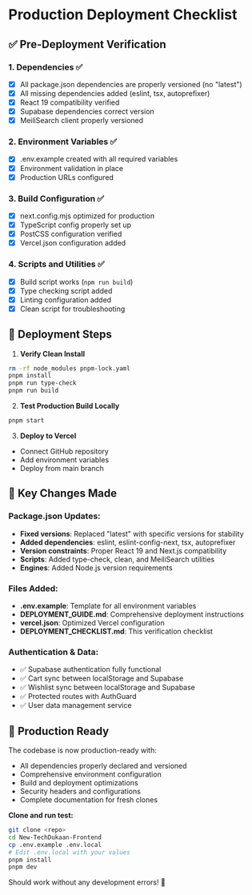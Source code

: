 # Production Deployment Checklist

## ✅ Pre-Deployment Verification

### 1. Dependencies ✅

- [x] All package.json dependencies are properly versioned (no "latest")
- [x] All missing dependencies added (eslint, tsx, autoprefixer)
- [x] React 19 compatibility verified
- [x] Supabase dependencies correct version
- [x] MeiliSearch client properly versioned

### 2. Environment Variables ✅

- [x] .env.example created with all required variables
- [x] Environment validation in place
- [x] Production URLs configured

### 3. Build Configuration ✅

- [x] next.config.mjs optimized for production
- [x] TypeScript config properly set up
- [x] PostCSS configuration verified
- [x] Vercel.json configuration added

### 4. Scripts and Utilities ✅

- [x] Build script works (`npm run build`)
- [x] Type checking script added
- [x] Linting configuration added
- [x] Clean script for troubleshooting

## 🚀 Deployment Steps

1. **Verify Clean Install**

```bash
rm -rf node_modules pnpm-lock.yaml
pnpm install
pnpm run type-check
pnpm run build
```

2. **Test Production Build Locally**

```bash
pnpm start
```

3. **Deploy to Vercel**

- Connect GitHub repository
- Add environment variables
- Deploy from main branch

## 🔧 Key Changes Made

### Package.json Updates:

- **Fixed versions**: Replaced "latest" with specific versions for stability
- **Added dependencies**: eslint, eslint-config-next, tsx, autoprefixer
- **Version constraints**: Proper React 19 and Next.js compatibility
- **Scripts**: Added type-check, clean, and MeiliSearch utilities
- **Engines**: Added Node.js version requirements

### Files Added:

- **.env.example**: Template for all environment variables
- **DEPLOYMENT_GUIDE.md**: Comprehensive deployment instructions
- **vercel.json**: Optimized Vercel configuration
- **DEPLOYMENT_CHECKLIST.md**: This verification checklist

### Authentication & Data:

- ✅ Supabase authentication fully functional
- ✅ Cart sync between localStorage and Supabase
- ✅ Wishlist sync between localStorage and Supabase
- ✅ Protected routes with AuthGuard
- ✅ User data management service

## 🎯 Production Ready

The codebase is now production-ready with:

- All dependencies properly declared and versioned
- Comprehensive environment configuration
- Build and deployment optimizations
- Security headers and configurations
- Complete documentation for fresh clones

**Clone and run test:**

```bash
git clone <repo>
cd New-TechDukaan-Frontend
cp .env.example .env.local
# Edit .env.local with your values
pnpm install
pnpm dev
```

Should work without any development errors! 🚀
